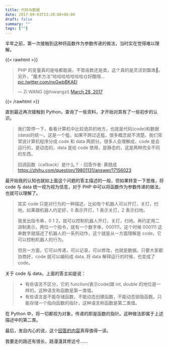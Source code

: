 ```yaml
---
title: 代码与数据
date: 2017-09-03T13:20:00+08:00
draft: false
summary: ""
tags: [""]
---
```


半年之前，第一次接触到这种将函数作为参数传递的做法，当时实在觉得难以理解。

{{< rawhtml >}}
<blockquote class="twitter-tweet"><p lang="zh" dir="ltr">PHP 的变量真的是啥都能装，不管函数还是类，这个真的是灵活到飘逸🙈。另外，“魔术方法”哈哈哈哈哈哈哈🌞好酷哦... <a href="https://t.co/nxGwbBKAEl">pic.twitter.com/nxGwbBKAEl</a></p>&mdash; Zi WANG (@hiwangzi) <a href="https://twitter.com/hiwangzi/status/846697844496986112?ref_src=twsrc%5Etfw">March 28, 2017</a></blockquote> <script async src="https://platform.twitter.com/widgets.js" charset="utf-8"></script>
{{< /rawhtml >}}

直到最近再次接触到 Python，查询了一些资料，才开始对其有了一些初步的认识。

> 我们暂停一下，看看计算机中比较诡异的地方，也就是代码(code)和数据(data)的统一。这是一个槛，如果不跨过这槛，很多概念就不清楚。我们常常说计算机程序分成 code 和 data 两部分。很多人会理解成，code 是会运行的，是动态的，data 是给 code 使用，是静态的，这是两种完全不同的东西。
>
> 回调函数（callback）是什么？ - 回答作者: 黄兢成 https://zhihu.com/question/19801131/answer/17156023 

最开始我的认知也就如上面这个问题的答主描述的一般，但如果转变一下思维，将 code 与 data 统一视为视为信息，对于 PHP 中可以将函数作为参数传递的做法，也就可以理解了。

> 其实 code 只是对行为的一种描述，比如有个机器人可以开灯，关灯，扫地。如果跟机器人约定好，0 表示开灯，1 表示关灯，2 表示扫地。
> 
> 我发出指令串，0 1 2，就可以控制机器人开灯，关灯，扫地。再约定用二进制表示，两位一个指令，就有一个数字串，000111，这个时候 000111 这串数字就描述了机器人的一系列动作，这个就是从一方面理解是 code，它可以控制机器人的行为。
> 
> 但另一方面，它可以传递，可以记录，可以修改，也就是数据。只要大家都协商好，code 就可以编码成 data, 将 data 解释运行的时候，也变成了 code。

关于 code 与 data，上面的答主如是说：
> * 有些语言不区分，它的 function(表示code)跟 int, double 的地位是一样的。这种语言称函数是第一类值。
> * 有些语言是不能存储函数，不能动态创建函数，不能动态销毁函数。只能存储一个指向函数的指针，这种语言称函数是第二类值。

在 Python 中，将一切都视为对象，传递的即是函数的指针。这种做法即属于上述描述中的第二类。

最后，发自内心的说，这个[回答的内容](https://zhihu.com/question/19801131/answer/17156023 )真得值得一读。

我要走的路还有很长，路漫漫其修远兮……
